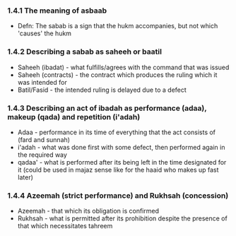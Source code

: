 ### 1.4.1 The meaning of asbaab

- Defn: The sabab  is a sign that the hukm accompanies, but not which 'causes' the hukm
### 1.4.2 Describing a sabab as saheeh or baatil
- Saheeh (ibadat) - what fulfills/agrees with the command that was issued
- Saheeh (contracts) - the contract which produces the ruling which it was intended for
- Batil/Fasid - the intended ruling is delayed due to a defect

### 1.4.3 Describing an act of ibadah as performance (adaa), makeup (qada) and repetition (i'adah)
- Adaa - performance in its time of everything that the act consists of (fard and sunnah)
- i'adah - what was done first with some defect, then performed again in the required way
- qadaa' - what is performed after its being left in the time designated for it (could be used in majaz sense like for the haaid who makes up fast later)

### 1.4.4 Azeemah (strict performance) and Rukhsah (concession)

- Azeemah - that which its obligation is confirmed
- Rukhsah - what is permitted after its prohibition despite the presence of that which necessitates tahreem
